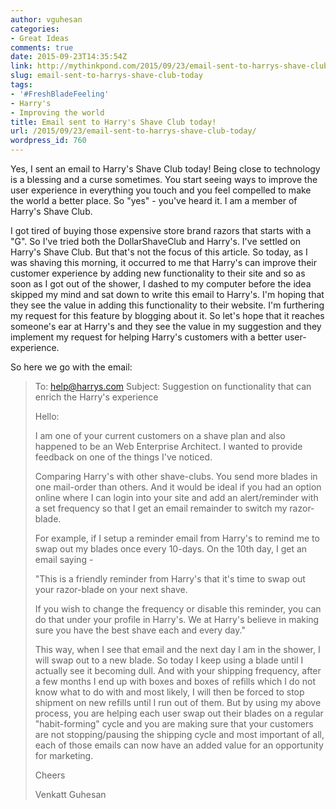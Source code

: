 ```yaml
---
author: vguhesan
categories:
- Great Ideas
comments: true
date: 2015-09-23T14:35:54Z
link: http://mythinkpond.com/2015/09/23/email-sent-to-harrys-shave-club-today/
slug: email-sent-to-harrys-shave-club-today
tags:
- '#FreshBladeFeeling'
- Harry's
- Improving the world
title: Email sent to Harry's Shave Club today!
url: /2015/09/23/email-sent-to-harrys-shave-club-today/
wordpress_id: 760
---
```


Yes, I sent an email to Harry's Shave Club today! Being close to technology is a blessing and a curse sometimes. You start seeing ways to improve the user experience in everything you touch and you feel compelled to make the world a better place. So "yes" - you've heard it. I am a member of Harry's Shave Club.

I got tired of buying those expensive store brand razors that starts with a "G". So I've tried both the DollarShaveClub and Harry's. I've settled on Harry's Shave Club. But that's not the focus of this article. So today, as I was shaving this morning, it occurred to me that Harry's can improve their customer experience by adding new functionality to their site and so as soon as I got out of the shower, I dashed to my computer before the idea skipped my mind and sat down to write this email to Harry's. I'm hoping that they see the value in adding this functionality to their website. I'm furthering my request for this feature by blogging about it. So let's hope that it reaches someone's ear at Harry's and they see the value in my suggestion and they implement my request for helping Harry's customers with a better user-experience.

So here we go with the email:



<blockquote>

To: help@harrys.com
Subject: Suggestion on functionality that can enrich the Harry's experience

Hello:

I am one of your current customers on a shave plan and also happened to be an Web
Enterprise Architect. I wanted to provide feedback on one of the things I've noticed.

Comparing Harry's with other shave-clubs. You send more blades in one mail-order than
others. And it would be ideal if you had an option online where I can login into your
site and add an alert/reminder with a set frequency so that I get an email remainder
to switch my razor-blade.

For example, if I setup a reminder email from Harry's to remind me to swap out my
blades once every 10-days. On the 10th day, I get an email saying -

"This is a friendly reminder from Harry's that it's time to swap out your razor-blade
on your next shave.

If you wish to change the frequency or disable this reminder, you can do that under
your profile in Harry's. We at Harry's believe in making sure you have the best shave
each and every day."

This way, when I see that email and the next day I am in the shower, I will swap out
to a new blade. So today I keep using a blade until I actually see it becoming dull.
And with your shipping frequency, after a few months I end up with boxes and boxes of
refills which I do not know what to do with and most likely, I will then be forced to
stop shipment on new refills until I run out of them. But by using my above process,
you are helping each user swap out their blades on a regular "habit-forming" cycle and
you are making sure that your customers are not stopping/pausing the shipping cycle
and most important of all, each of those emails can now have an added value for an
opportunity for marketing.

Cheers

Venkatt Guhesan

</blockquote>







